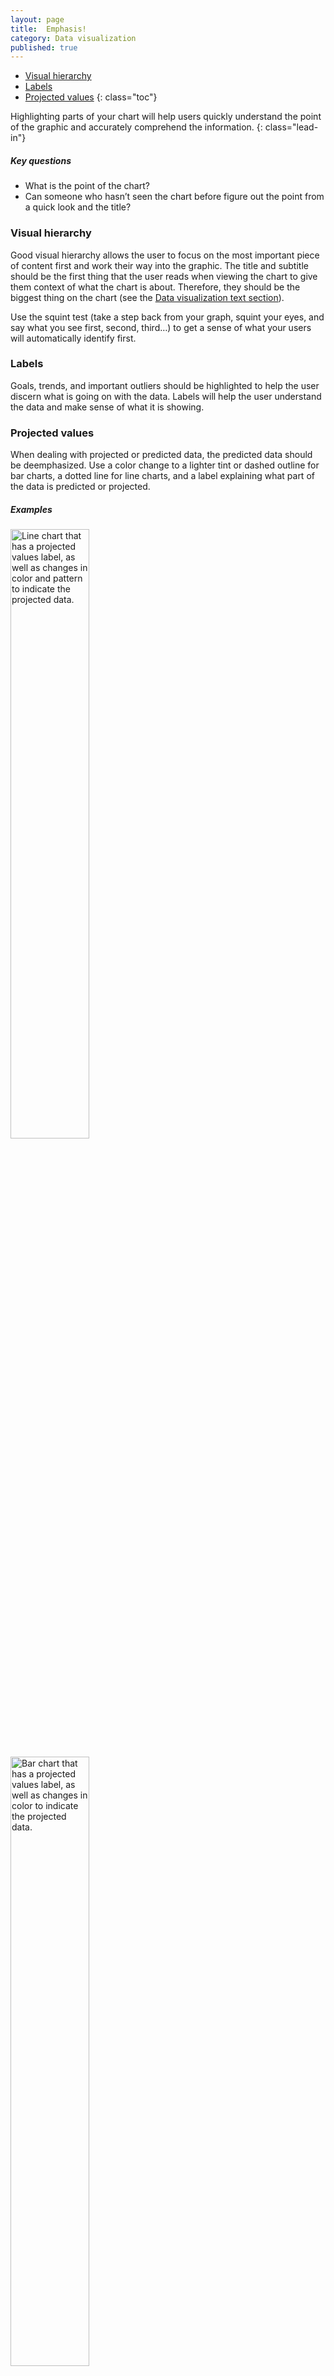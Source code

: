 ```yaml
---
layout: page
title:  Emphasis!
category: Data visualization
published: true
---
```


- [Visual hierarchy](#visual-hierarchy)
- [Labels](#labels)
- [Projected values](#projected-values)
{: class="toc"}


Highlighting parts of your chart will help users quickly understand the point
of the graphic and accurately comprehend the information.
{: class="lead-in"}

##### Key questions
* What is the point of the chart?
* Can someone who hasn’t seen the chart before figure out the point from a
quick look and the title?


### Visual hierarchy
Good visual hierarchy allows the user to focus on the most important piece of
content first and work their way into the graphic. The title and subtitle
should be the first thing that the user reads when viewing the chart to give
them context of what the chart is about. Therefore, they should be the biggest
thing on the chart (see the [Data visualization text section](text.html)).

Use the squint test (take a step back from your graph, squint your eyes, and
say what you see first, second, third…) to get a sense of what your users will
automatically identify first.


### Labels
Goals, trends, and important outliers should be highlighted to help the user
discern what is going on with the data. Labels will help the user understand
the data and make sense of what it is showing.


### Projected values
When dealing with projected or predicted data, the predicted data should be
deemphasized. Use a color change to a lighter tint or dashed outline for bar
charts, a dotted line for line charts, and a label explaining what part of the
data is predicted or projected.

##### Examples

<img
src="{{site.baseurl}}/static/img/data-visualization/projected-values-1.png"
alt="Line chart that has a projected values label, as well as changes in color
and pattern to indicate the projected data." height="50%" width="50%">

<img
src="{{site.baseurl}}/static/img/data-visualization/projected-values-2.png"
alt="Bar chart that has a projected values label, as well as changes in color
to indicate the projected data." height="50%" width="50%">
